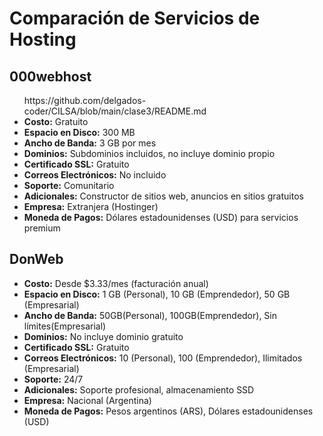 <body>
    <h1>Comparación de Servicios de Hosting</h1>
    <div class="principal">
        <div class="columna">
            <h2>000webhost</h2>
            <ul>https://github.com/delgados-coder/CILSA/blob/main/clase3/README.md
                <li><strong>Costo:</strong> Gratuito</li>
                <li><strong>Espacio en Disco:</strong> 300 MB</li>
                <li><strong>Ancho de Banda:</strong> 3 GB por mes</li>
                <li><strong>Dominios:</strong> Subdominios incluidos, no incluye dominio propio</li>
                <li><strong>Certificado SSL:</strong> Gratuito</li>
                <li><strong>Correos Electrónicos:</strong> No incluido</li>
                <li><strong>Soporte:</strong> Comunitario</li>
                <li><strong>Adicionales:</strong> Constructor de sitios web, anuncios en sitios gratuitos</li>
                <li><strong>Empresa:</strong> Extranjera (Hostinger)</li>
                <li><strong>Moneda de Pagos:</strong> Dólares estadounidenses (USD) para servicios premium</li>
            </ul>
        </div>
        <div class="columna">
            <h2>DonWeb</h2>
            <ul>
                <li><strong>Costo:</strong> Desde $3.33/mes (facturación anual)</li>
                <li><strong>Espacio en Disco:</strong> 1 GB (Personal), 10 GB (Emprendedor), 50 GB (Empresarial)</li>
                <li><strong>Ancho de Banda:</strong> 50GB(Personal), 100GB(Emprendedor), Sin límites(Empresarial)</li>
                <li><strong>Dominios:</strong> No incluye dominio gratuito</li>
                <li><strong>Certificado SSL:</strong> Gratuito</li>
                <li><strong>Correos Electrónicos:</strong> 10 (Personal), 100 (Emprendedor), Ilimitados (Empresarial)</li>
                <li><strong>Soporte:</strong> 24/7</li>
                <li><strong>Adicionales:</strong> Soporte profesional, almacenamiento SSD</li>
                <li><strong>Empresa:</strong> Nacional (Argentina)</li>
                <li><strong>Moneda de Pagos:</strong> Pesos argentinos (ARS), Dólares estadounidenses (USD)</li>
            </ul>
        </div>
    </div>
</body>

